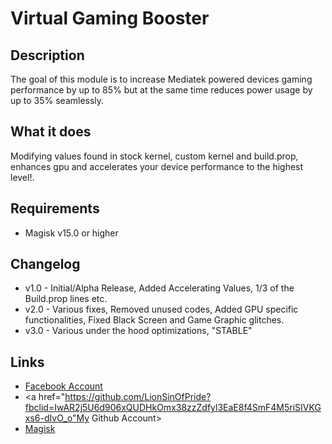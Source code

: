 # Virtual Gaming Booster
## Description
The goal of this module is to increase Mediatek powered devices gaming performance by up to 85% but at the same time reduces power usage by up to 35% seamlessly.

## What it does
Modifying values found in stock kernel, custom kernel and build.prop, enhances gpu and accelerates your device performance to the highest level!.

## Requirements
- Magisk v15.0 or higher

## Changelog 
- v1.0 - Initial/Alpha Release, Added Accelerating Values, 1/3 of the Build.prop lines etc.
- v2.0 - Various fixes, Removed unused codes, Added GPU specific functionalities, Fixed Black Screen and Game Graphic glitches.
- v3.0 - Various under the hood optimizations, "STABLE"

## Links
- <a href="https://www.facebook.com/Escanooooor">Facebook Account</a>
- <a href="https://github.com/LionSinOfPride?fbclid=IwAR2j5U6d906xQUDHkOmx38zzZdfyl3EaE8f4SmF4M5riSIVKGxs6-dIvO_o"My Github Account></a>
- <a href="https://forum.xda-developers.com/apps/magisk/official-magisk-v7-universal-systemless-t3473445">Magisk</a>
